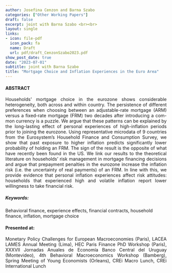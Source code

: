 ```yaml
---
author: Josefina Cenzon and Barna Szabo
categories: ["Other Working Papers"]
draft: false
excerpt: joint with Barna Szabo <br><br>
layout: single
links:
- icon: file-pdf
  icon_pack: fa
  name: Draft
  url: pdf/draft_CenzonSzabo2023.pdf
show_post_date: true
date: "2023-07-01"
subtitle: joint with Barna Szabo
title: "Mortgage Choice and Inflation Experiences in the Euro Area"
---
```


<!--
- icon: window-maximize
  icon_pack: far
  name: Slides
  url: https://github.com/apreshill/bakeoff
-->

#### ABSTRACT

<p style='text-align: justify;'> 
Households' mortgage choice in the eurozone shows considerable heterogeneity, both across and within country. The persistence of different preferences when choosing between an adjustable-rate mortgage (ARM) versus a fixed-rate mortgage (FRM) two decades after introducing a com- mon currency is a puzzle. We argue that these patterns can be explained by the long-lasting effect of personal experiences of high-inflation periods prior to joining the eurozone. Using representative microdata of 9 countries from the Eurosystem’s Household Finance and Consumption Survey, we show that past exposure to higher inflation predicts significantly lower probability of holding an FRM. The sign of the result is the opposite of what have recently been found in the US. We link our results to the theoretical literature on households’ risk management in mortgage financing decisions and argue that prepayment penalties in the eurozone increase the inflation risk (i.e. the uncertainty of real payments) of an FRM. In line with this, we provide evidence that personal inflation experiences affect risk attitudes: households that experienced high and volatile inflation report lower willingness to take financial risk.
</p>

##### _Keywords:_ 
Behavioral finance, experience effects, financial contracts, household finance, inflation, mortgage choice 


#### Presented at: 
<p style='text-align: justify;'> 
Monetary Policy Challenges for European Macroeconomies (Paris), LACEA LAMES Annual Meeting (Lima), HEC Paris Finance PhD Workshop (Paris), XXXVII Jornadas Anuales de Economía Banco Central del Uruguay (Montevideo), 4th Behavioral Macroeconomics Workshop (Bamberg), Spring Meeting of Young Economists (Orleans), CREi Macro Lunch, CREi International Lunch
</p>